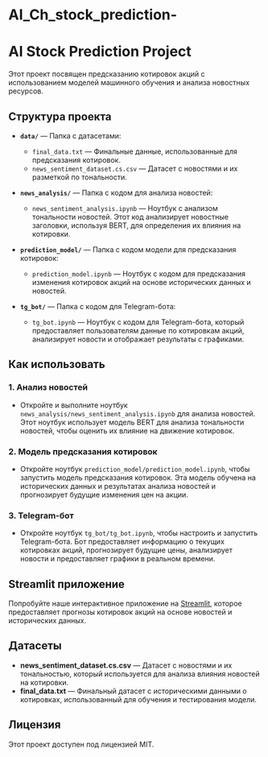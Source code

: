 # AI_Ch_stock_prediction-
# AI Stock Prediction Project

Этот проект посвящен предсказанию котировок акций с использованием моделей машинного обучения и анализа новостных ресурсов.

## Структура проекта

- **`data/`** — Папка с датасетами:
  - `final_data.txt` — Финальные данные, использованные для предсказания котировок.
  - `news_sentiment_dataset.cs.csv` — Датасет с новостями и их разметкой по тональности.

- **`news_analysis/`** — Папка с кодом для анализа новостей:
  - `news_sentiment_analysis.ipynb` — Ноутбук с анализом тональности новостей. Этот код анализирует новостные заголовки, используя BERT, для определения их влияния на котировки.

- **`prediction_model/`** — Папка с кодом модели для предсказания котировок:
  - `prediction_model.ipynb` — Ноутбук с кодом для предсказания изменения котировок акций на основе исторических данных и новостей.

- **`tg_bot/`** — Папка с кодом для Telegram-бота:
  - `tg_bot.ipynb` — Ноутбук с кодом для Telegram-бота, который предоставляет пользователям данные по котировкам акций, анализирует новости и отображает результаты с графиками.

## Как использовать

### 1. Анализ новостей
- Откройте и выполните ноутбук `news_analysis/news_sentiment_analysis.ipynb` для анализа новостей. Этот ноутбук использует модель BERT для анализа тональности новостей, чтобы оценить их влияние на движение котировок.

### 2. Модель предсказания котировок
- Откройте ноутбук `prediction_model/prediction_model.ipynb`, чтобы запустить модель предсказания котировок. Эта модель обучена на исторических данных и результатах анализа новостей и прогнозирует будущие изменения цен на акции.

### 3. Telegram-бот
- Откройте ноутбук `tg_bot/tg_bot.ipynb`, чтобы настроить и запустить Telegram-бота. Бот предоставляет информацию о текущих котировках акций, прогнозирует будущие цены, анализирует новости и предоставляет графики в реальном времени.

## Streamlit приложение

Попробуйте наше интерактивное приложение на [Streamlit](http://5.253.62.232:8501/), которое предоставляет прогнозы котировок акций на основе новостей и исторических данных.

## Датасеты
- **news_sentiment_dataset.cs.csv** — Датасет с новостями и их тональностью, который используется для анализа влияния новостей на котировки.
- **final_data.txt** — Финальный датасет с историческими данными о котировках, использованный для обучения и тестирования модели.

## Лицензия
Этот проект доступен под лицензией MIT.
